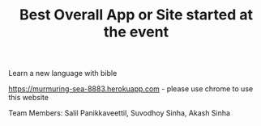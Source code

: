 ﻿---
title: Best Overall App or Site started at the event
intro: Biblang
---
Learn a new language with bible

https://murmuring-sea-8883.herokuapp.com  - please use chrome to use this website

Team Members: Salil Panikkaveettil, Suvodhoy Sinha, Akash Sinha

